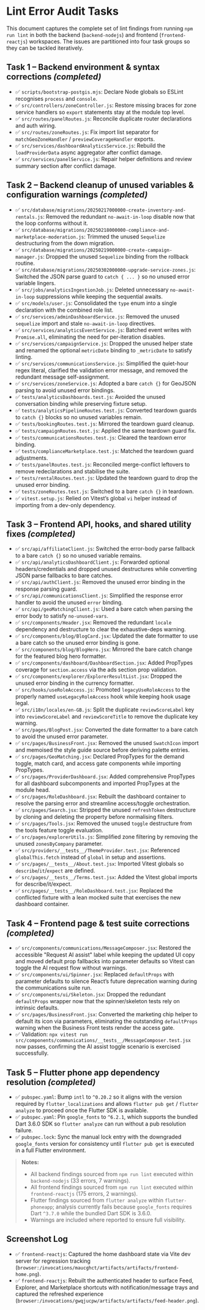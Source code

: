 # Lint Error Audit Tasks

This document captures the complete set of lint findings from running `npm run lint` in both the backend (`backend-nodejs`) and frontend (`frontend-reactjs`) workspaces. The issues are partitioned into four task groups so they can be tackled iteratively.

## Task 1 – Backend environment & syntax corrections *(completed)*
- ✅ `scripts/bootstrap-postgis.mjs`: Declare Node globals so ESLint recognises `process` and `console`.
- ✅ `src/controllers/zoneController.js`: Restore missing braces for zone service handlers so `export` statements stay at the module top level.
- ✅ `src/routes/panelRoutes.js`: Reconcile duplicate router declarations and auth wiring.
- ✅ `src/routes/zoneRoutes.js`: Fix import list separator for `matchGeoZoneHandler` / `previewCoverageHandler` exports.
- ✅ `src/services/dashboardAnalyticsService.js`: Rebuild the `loadProviderData` async aggregator after conflict damage.
- ✅ `src/services/panelService.js`: Repair helper definitions and review summary section after conflict damage.

## Task 2 – Backend cleanup of unused variables & configuration warnings *(completed)*
- ✅ `src/database/migrations/20250217000000-create-inventory-and-rentals.js`: Removed the redundant `no-await-in-loop` disable now that the loop conforms without it.
- ✅ `src/database/migrations/20250218000000-compliance-and-marketplace-moderation.js`: Trimmed the unused `Sequelize` destructuring from the down migration.
- ✅ `src/database/migrations/20250219000000-create-campaign-manager.js`: Dropped the unused `Sequelize` binding from the rollback routine.
- ✅ `src/database/migrations/20250302000000-upgrade-service-zones.js`: Switched the JSON parse guard to `catch { ... }` so no unused error variable lingers.
- ✅ `src/jobs/analyticsIngestionJob.js`: Deleted unnecessary `no-await-in-loop` suppressions while keeping the sequential awaits.
- ✅ `src/models/user.js`: Consolidated the `type` enum into a single declaration with the combined role list.
- ✅ `src/services/adminDashboardService.js`: Removed the unused `sequelize` import and stale `no-await-in-loop` directives.
- ✅ `src/services/analyticsEventService.js`: Batched event writes with `Promise.all`, eliminating the need for per-iteration disables.
- ✅ `src/services/campaignService.js`: Dropped the unused helper state and renamed the optional `metricDate` binding to `_metricDate` to satisfy linting.
- ✅ `src/services/communicationsService.js`: Simplified the quiet-hour regex literal, clarified the validation error message, and removed the redundant message self-assignment.
- ✅ `src/services/zoneService.js`: Adopted a bare `catch {}` for GeoJSON parsing to avoid unused error bindings.
- ✅ `tests/analyticsDashboards.test.js`: Avoided the unused conversation binding while preserving fixture setup.
- ✅ `tests/analyticsPipelineRoutes.test.js`: Converted teardown guards to `catch {}` blocks so no unused variables remain.
- ✅ `tests/bookingRoutes.test.js`: Mirrored the teardown guard cleanup.
- ✅ `tests/campaignRoutes.test.js`: Applied the same teardown guard fix.
- ✅ `tests/communicationsRoutes.test.js`: Cleared the teardown error binding.
- ✅ `tests/complianceMarketplace.test.js`: Matched the teardown guard adjustments.
- ✅ `tests/panelRoutes.test.js`: Reconciled merge-conflict leftovers to remove redeclarations and stabilise the suite.
- ✅ `tests/rentalRoutes.test.js`: Updated the teardown guard to drop the unused error binding.
- ✅ `tests/zoneRoutes.test.js`: Switched to a bare `catch {}` in teardown.
- ✅ `vitest.setup.js`: Relied on Vitest’s global `vi` helper instead of importing from a dev-only dependency.

## Task 3 – Frontend API, hooks, and shared utility fixes *(completed)*
- ✅ `src/api/affiliateClient.js`: Switched the error-body parse fallback to a bare `catch {}` so no unused variable remains.
- ✅ `src/api/analyticsDashboardClient.js`: Forwarded optional headers/credentials and dropped unused destructures while converting JSON parse fallbacks to bare catches.
- ✅ `src/api/authClient.js`: Removed the unused error binding in the response parsing guard.
- ✅ `src/api/communicationsClient.js`: Simplified the response error handler to avoid the unused `error` binding.
- ✅ `src/api/geoMatchingClient.js`: Used a bare catch when parsing the error body to satisfy `no-unused-vars`.
- ✅ `src/components/Header.jsx`: Removed the redundant `locale` dependency and destructure to clear the exhaustive-deps warning.
- ✅ `src/components/blog/BlogCard.jsx`: Updated the date formatter to use a bare catch so the unused error binding is gone.
- ✅ `src/components/blog/BlogHero.jsx`: Mirrored the bare catch change for the featured blog hero formatter.
- ✅ `src/components/dashboard/DashboardSection.jsx`: Added PropTypes coverage for `section.access` via the ads section prop validation.
- ✅ `src/components/explorer/ExplorerResultList.jsx`: Dropped the unused error binding in the currency formatter.
- ✅ `src/hooks/useRoleAccess.js`: Promoted `legacyUseRoleAccess` to the properly named `useLegacyRoleAccess` hook while keeping hook usage legal.
- ✅ `src/i18n/locales/en-GB.js`: Split the duplicate `reviewScoreLabel` key into `reviewScoreLabel` and `reviewScoreTitle` to remove the duplicate key warning.
- ✅ `src/pages/BlogPost.jsx`: Converted the date formatter to a bare catch to avoid the unused error parameter.
- ✅ `src/pages/BusinessFront.jsx`: Removed the unused `SwatchIcon` import and memoised the style guide source before deriving palette entries.
- ✅ `src/pages/GeoMatching.jsx`: Declared PropTypes for the demand toggle, match card, and access gate components while importing PropTypes.
- ✅ `src/pages/ProviderDashboard.jsx`: Added comprehensive PropTypes for all dashboard subcomponents and imported PropTypes at the module head.
- ✅ `src/pages/RoleDashboard.jsx`: Rebuilt the dashboard container to resolve the parsing error and streamline access/toggle orchestration.
- ✅ `src/pages/Search.jsx`: Stripped the unused `refreshToken` destructure by cloning and deleting the property before normalising filters.
- ✅ `src/pages/Tools.jsx`: Removed the unused `toggle` destructure from the tools feature toggle evaluation.
- ✅ `src/pages/explorerUtils.js`: Simplified zone filtering by removing the unused `zonesByCompany` parameter.
- ✅ `src/providers/__tests__/ThemeProvider.test.jsx`: Referenced `globalThis.fetch` instead of `global` in setup and assertions.
- ✅ `src/pages/__tests__/About.test.jsx`: Imported Vitest globals so `describe`/`it`/`expect` are defined.
- ✅ `src/pages/__tests__/Terms.test.jsx`: Added the Vitest global imports for describe/it/expect.
- ✅ `src/pages/__tests__/RoleDashboard.test.jsx`: Replaced the conflicted fixture with a lean mocked suite that exercises the new dashboard container.

## Task 4 – Frontend page & test suite corrections *(completed)*
- ✅ `src/components/communications/MessageComposer.jsx`: Restored the accessible "Request AI assist" label while keeping the updated UI copy and moved default prop fallbacks into parameter defaults so Vitest can toggle the AI request flow without warnings.
- ✅ `src/components/ui/Spinner.jsx`: Replaced `defaultProps` with parameter defaults to silence React’s future deprecation warning during the communications suite run.
- ✅ `src/components/ui/Skeleton.jsx`: Dropped the redundant `defaultProps` wrapper now that the spinner/skeleton tests rely on intrinsic defaults.
- ✅ `src/pages/BusinessFront.jsx`: Converted the marketing chip helper to default its icon via parameters, eliminating the outstanding `defaultProps` warning when the Business Front tests render the access gate.
- ✅ Validation: `npx vitest run src/components/communications/__tests__/MessageComposer.test.jsx` now passes, confirming the AI assist toggle scenario is exercised successfully.

## Task 5 – Flutter phone app dependency resolution *(completed)*
- ✅ `pubspec.yaml`: Bump `intl` to `^0.20.2` so it aligns with the version required by `flutter_localizations` and allows `flutter pub get` / `flutter analyze` to proceed once the Flutter SDK is available.
- ✅ `pubspec.yaml`: Pin `google_fonts` to `^6.2.1`, which supports the bundled Dart 3.6.0 SDK so `flutter analyze` can run without a pub resolution failure.
- ✅ `pubspec.lock`: Sync the manual lock entry with the downgraded `google_fonts` version for consistency until `flutter pub get` is executed in a full Flutter environment.

> **Notes:**
> - All backend findings sourced from `npm run lint` executed within `backend-nodejs` (33 errors, 7 warnings).
> - All frontend findings sourced from `npm run lint` executed within `frontend-reactjs` (175 errors, 2 warnings).
> - Flutter findings sourced from `flutter analyze` within `flutter-phoneapp`; analysis currently fails because `google_fonts` requires Dart `^3.7.0` while the bundled Dart SDK is 3.6.0.
> - Warnings are included where reported to ensure full visibility.

## Screenshot Log

- ✅ `frontend-reactjs`: Captured the home dashboard state via Vite dev server for regression tracking (`browser:/invocations/maucghct/artifacts/artifacts/frontend-home.png`).
- ✅ `frontend-reactjs`: Rebuilt the authenticated header to surface Feed, Explorer, and Marketplace shortcuts with notification/message trays and captured the refreshed experience (`browser:/invocations/gwqjucpw/artifacts/artifacts/feed-header.png`).
